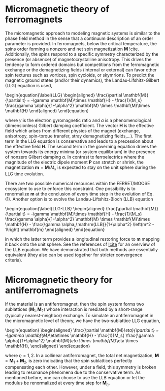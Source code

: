 # Micromagnetic theory of ferromagnets

The micromagnetic approach to modeling magnetic systems is similar to the phase field method in the sense that a continuum description of an order parameter is provided. In ferromagnets, below the critical temperature, the spins order forming a nonzero and net spin magnetization $\mathbf{M}$ [!cite](StohrBook). Additionally, the spins respond to a specific symmetry characterized by the presence (or absence) of magnetocrystalline anisotropy. This drives the tendency to form ordered domains but competitions from the ferromagnetic exchange or the demagnetizing fields (internal or external) can favor other spin textures such as vortices, spin cycloids, or skymrions. To predict the magnetic ground states (and/or their dynamics), the Landau-Lifshitz-Gilbert (LLG) equation is used,

\begin{equation}\label{LLG}
  \begin{aligned}
    \frac{\partial \mathbf{M}}{\partial t} = -\gamma \mathbf{M}\times \mathbf{H} - \frac{1}{M_s} \frac{\gamma \alpha}{1+\alpha^2} \mathbf{M} \times \mathbf{M}\times \mathbf{H}
  \end{aligned}
\end{equation}

where $\gamma$ is the electron gyromagnetic ratio and $\alpha$ is a phenomenological (dimensionless) Gilbert damping coefficient. The vector $\mathbf{H}$ is the effective field which arises from different physics of the magnet (exchange, anisotropy, spin-torque transfer, stray demagnetizing fields,...). The first term in the LLG equation is conservative and leads to a precession about the effective field $\mathbf{H}$. The second term in the governing equation drives the system towards its energy minima (or system equilibrium) in the presence of nonzero Gilbert damping $\alpha$. In contrast to ferroelectrics where the magnitude of the electric dipole moment $\mathbf{P}$ can stretch or shrink, the magnetization $\mathbf{m} = \mathbf{M} / M_s$ is expected to stay on the unit sphere during the LLG time evolution.

There are two possible numerical resources within the FERRET/MOOSE ecosystem to use to enforce this constraint. One possibility is to renormalize $\mathbf{m}$ at the conclusion of every time step in the evolution of Eq. (1). Another option is to evolve the Landau-Liftshitz-Bloch (LLB) equation

\begin{equation}\label{LLG-LLB}
  \begin{aligned}
    \frac{\partial \mathbf{M}}{\partial t} = -\gamma \mathbf{M}\times \mathbf{H} - \frac{1}{M_s} \frac{\gamma \alpha}{1+\alpha^2} \mathbf{M} \times \mathbf{M}\times \mathbf{H} - \frac{\gamma \alpha_\mathrm{LLB}}{1+\alpha^2} \left(m^2 - 1\right) \mathbf{m}
  \end{aligned}
\end{equation}

in which the latter term provides a longitudinal restoring force to $\mathbf{m}$ mapping it back onto the unit sphere. See the references of [!cite](Garanin2004) for an overview of the LLB equation. We have demonstrated that both methods are essentially equivalent (they also can be used together for stricter convergence criteria).

# Micromagnetic theory for antiferromagnets

If the material is an antiferromagnet, then the spin system forms two sublattices $(\mathbf{M}_1, \mathbf{M}_2)$ whose interaction is mediated by a short-range (typically nearest-neighbor) exchange. To simulate an antiferromagnet in the micromagnetic level of theory, we have the two-sublattice LLG equation,

\begin{equation}
  \begin{aligned}
    \frac{\partial \mathbf{M}_\eta}{\partial t} = -\gamma \mathbf{M}_\eta\times \mathbf{H} - \frac{1}{M_s} \frac{\gamma \alpha}{1+\alpha^2} \mathbf{M}_\eta \times \mathbf{M}_\eta \times \mathbf{H},
  \end{aligned}
\end{equation}

where $\eta = 1, 2$. In a collinear antiferromagnet, the total net magnetization, $\mathbf{M} = \mathbf{M}_1 + \mathbf{M}_2$, is zero indicating that the spin sublattices perfectly compensating each other. However, under a field, this symmetry is broken leading to resonance phenomena due to the conservative term. As mentioned before, one can choose to use the LLB equation or let the modulus be renormalized at every time step for $\mathbf{M}_\eta$.
